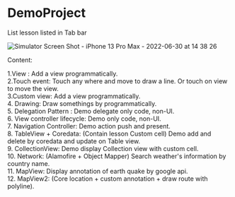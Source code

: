 # DemoProject
List lesson listed in Tab bar

![Simulator Screen Shot - iPhone 13 Pro Max - 2022-06-30 at 14 38 26](https://user-images.githubusercontent.com/70845041/176620974-18ede814-21ca-4e76-80db-8b2ea5ccbd0f.png)

Content:

1.View : Add a view programmatically.  <br/>
2.Touch event: Touch any where and move to draw a line. Or touch on view to move the view.  <br/>
3.Custom view: Add a view programmatically. <br/>
4. Drawing: Draw somethings by programmatically. <br/>
5. Delegation Pattern : Demo delegate only code, non-UI. <br/>
6. View controller lifecycle: Demo only code, non-UI. <br/>
7. Navigation Controller: Demo action push and present. <br/>
8. TableView + Coredata: (Contain lesson Custom cell) Demo add and delete by coredata and update on Table view. <br/>
9. CollectionView: Demo display Collection view with custom cell. <br/>
10. Network: (Alamofire + Object Mapper) Search weather's information by country name.  <br/>
11. MapView: Display annotation of earth quake by google api.  <br/>
12. MapView2: (Core location + custom annotation + draw route with polyline).    <br/>
